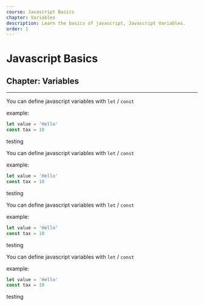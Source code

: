 ```yaml
---
course: Javascript Basics
chapter: Variables
description: Learn the basics of javascript, Javascript Variables.
order: 1
---
```


# Javascript Basics

## Chapter: Variables

---

You can define javascript variables with `let` / `const`

example:

```js
let value = 'Hello'
const tax = 10
```

testing

You can define javascript variables with `let` / `const`

example:

```js
let value = 'Hello'
const tax = 10
```

testing

You can define javascript variables with `let` / `const`

example:

```js
let value = 'Hello'
const tax = 10
```

testing

You can define javascript variables with `let` / `const`

example:

```js
let value = 'Hello'
const tax = 10
```

testing
